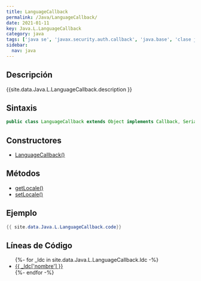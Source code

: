 ```yaml
---
title: LanguageCallback
permalink: /Java/LanguageCallback/
date: 2021-01-11
key: Java.L.LanguageCallback
category: java
tags: ['java se', 'javax.security.auth.callback', 'java.base', 'clase java', 'Java 1.4']
sidebar: 
  nav: java
---
```


## Descripción
{{site.data.Java.L.LanguageCallback.description }}

## Sintaxis
~~~java
public class LanguageCallback extends Object implements Callback, Serializable
~~~

## Constructores
* [LanguageCallback()](/Java/LanguageCallback/LanguageCallback/)

## Métodos
* [getLocale()](/Java/LanguageCallback/getLocale)
* [setLocale()](/Java/LanguageCallback/setLocale)

## Ejemplo
~~~java
{{ site.data.Java.L.LanguageCallback.code}}
~~~

## Líneas de Código
<ul>
{%- for _ldc in site.data.Java.L.LanguageCallback.ldc -%}
   <li>
       <a href="{{_ldc['url'] }}">{{ _ldc['nombre'] }}</a>
   </li>
{%- endfor -%}
</ul>
